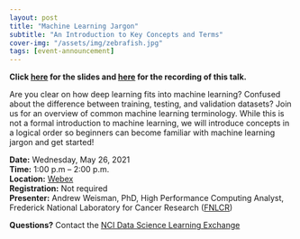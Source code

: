```yaml
---
layout: post
title: "Machine Learning Jargon"
subtitle: "An Introduction to Key Concepts and Terms"
cover-img: "/assets/img/zebrafish.jpg"
tags: [event-announcement]
---
```


**Click [here](https://github.com/CBIIT/p2p-datasci/raw/gh-pages/attachments/machine_learning_jargon_talk_2021-05-26.pdf) for the slides and [here](https://youtu.be/pz0kjPRbMS8) for the recording of this talk.**

Are you clear on how deep learning fits into machine learning? Confused about the difference between training, testing, and validation datasets? Join us for an overview of common machine learning terminology. While this is not a formal introduction to machine learning, we will introduce concepts in a logical order so beginners can become familiar with machine learning jargon and get started!

**Date:** Wednesday, May 26, 2021  
**Time:** 1:00 p.m – 2:00 p.m.  
**Location:** [Webex](https://cbiit.webex.com/cbiit/onstage/g.php?MTID=e5f4540633c0831c331ebcafff3c789fd)  
**Registration:** Not required  
**Presenter:** Andrew Weisman, PhD, High Performance Computing Analyst, Frederick National Laboratory for Cancer Research ([FNLCR](https://frederick.cancer.gov))

**Questions?** Contact the [NCI Data Science Learning Exchange](mailto:NCIDataScienceLearningExchange@mail.nih.gov)
